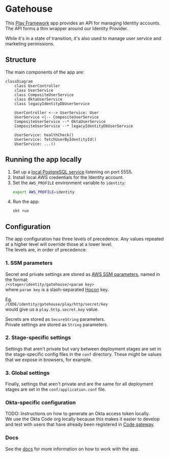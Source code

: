 # Gatehouse

This [Play Framework](https://www.playframework.com/) app provides an API for managing Identity accounts.
The API forms a thin wrapper around our Identity Provider.

While it's in a state of transition, it's also used to manage user service and marketing permissions.

## Structure

The main components of the app are:

```mermaid
classDiagram
    class UserController
    class UserService
    class CompositeUserService
    class OktaUserService
    class legacyIdentityDbUserService

    UserController <--> UserService: User
    UserService <|-- CompositeUserService
    CompositeUserService --* OktaUserService
    CompositeUserService --* legacyIdentityDbUserService

    UserService: healthCheck()
    UserService: fetchUserByIdentityId()
    UserService: ...()
```

## Running the app locally

1. Set up a [local PostgreSQL service](https://github.com/guardian/identity-platform/tree/main/postgres) listening on port 5555.
2. Install local AWS credentials for the Identity account.
3. Set the `AWS_PROFILE` environment variable to `identity`:
   ```bash  
   export AWS_PROFILE=identity
   ```
4. Run the app:
   ```
   sbt run
   ```

## Configuration

The app configuration has three levels of precedence. Any values repeated at a higher level will override those at a
lower
level.  
The levels are, in order of precedence:

### 1. SSM parameters

Secret and private settings are stored as
[AWS SSM parameters](https://docs.aws.amazon.com/systems-manager/latest/userguide/systems-manager-parameter-store.html),
named in the format:  
`/<stage>/identity/gatehouse/<param key>`   
where `param key` is a slash-separated
[Hocon](https://github.com/lightbend/config/blob/main/HOCON.md) key.

Eg.  
`/CODE/identity/gatehouse/play/http/secret/key`  
would give us a `play.http.secret.key` value.

Secrets are stored as `SecureString` parameters.  
Private settings are stored as `String` parameters.

### 2. Stage-specific settings

Settings that aren't private but vary between deployment stages are set in the stage-specific config files in
the `conf` directory. These might be values that we expose in browsers, for example.

### 3. Global settings

Finally, settings that aren't private and are the same for all deployment stages are set in the `conf/application.conf`
file.

### Okta-specific configuration

TODO: Instructions on how to generate an Okta access token locally.     
We use the Okta Code org locally because this makes it easier to develop and test with users that have already been
registered in [Code gateway](https://profile.code.dev-theguardian.com/).

### Docs

See the [docs](docs/) for more information on how to work with the app.
